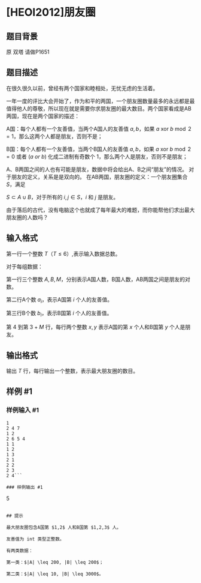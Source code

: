 # [HEOI2012]朋友圈

## 题目背景

原 双塔 请做P1651

## 题目描述

在很久很久以前，曾经有两个国家和睦相处，无忧无虑的生活着。

一年一度的评比大会开始了，作为和平的两国，一个朋友圈数量最多的永远都是最值得他人的尊敬，所以现在就是需要你求朋友圈的最大数目。两个国家看成是AB两国，现在是两个国家的描述：

A国：每个人都有一个友善值，当两个A国人的友善值 $a,b$，如果 $a\text{ xor}\text{ }b \bmod 2=1$，那么这两个人都是朋友，否则不是；  

B国：每个人都有一个友善值，当两个B国人的友善值 $a,b$，如果 $a\text{ xor}\text{ }b \bmod 2=0$ 或者 ($a\text{ }or\text{ }b$) 化成二进制有奇数个 $1$，那么两个人是朋友，否则不是朋友；  

A、B两国之间的人也有可能是朋友，数据中将会给出A、B之间“朋友”的情况。
对于朋友的定义，关系是是双向的。
在AB两国，朋友圈的定义：一个朋友圈集合 $S$，满足

$S \subset A \cup B$，对于所有的 $i,j \in S$，$i$ 和 $j$ 是朋友。

由于落后的古代，没有电脑这个也就成了每年最大的难题，而你能帮他们求出最大朋友圈的人数吗？

## 输入格式

第一行一个整数 $T$（$T\le 6$）,表示输入数据总数。

对于每组数据：

第一行三个整数 $A,B,M$，分别表示A国人数，B国人数，AB两国之间是朋友的对数。

第二行A个数 $a_i$，表示A国第 $i$ 个人的友善值。

第三行B个数 $b_i$，表示B国第 $i$ 个人的友善值。

第 $4$ 到第 $3+M$ 行，每行两个整数 $x,y$ 表示A国的第 $x$ 个人和B国第 $y$ 个人是朋友。


## 输出格式

输出 $T$ 行，每行输出一个整数，表示最大朋友圈的数目。 

## 样例 #1

### 样例输入 #1
```
1
2 4 7
1 2
2 6 5 4
1 1
1 2
1 3
2 1
2 2
2 3
2 4```

### 样例输出 #1

```
5
```

## 提示

最大朋友圈包含A国第 $1,2$ 人和B国第 $1,2,3$ 人。

友善值为 int 类型正整数。

有两类数据：

第一类：$|A| \leq 200, |B| \leq 200$；

第二类：$|A| \leq 10, |B| \leq 3000$。
